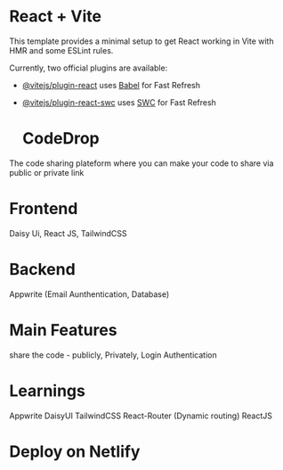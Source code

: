 # React + Vite

This template provides a minimal setup to get React working in Vite with HMR and some ESLint rules.

Currently, two official plugins are available:

- [@vitejs/plugin-react](https://github.com/vitejs/vite-plugin-react/blob/main/packages/plugin-react/README.md) uses [Babel](https://babeljs.io/) for Fast Refresh
- [@vitejs/plugin-react-swc](https://github.com/vitejs/vite-plugin-react-swc) uses [SWC](https://swc.rs/) for Fast Refresh

  # CodeDrop
The code sharing plateform where you can make your code to share via public or private link

# Frontend

Daisy Ui, 
React JS,
TailwindCSS

# Backend

Appwrite (Email Aunthentication, Database)

# Main Features

share the code - publicly, Privately, Login Authentication

# Learnings

Appwrite
DaisyUI
TailwindCSS
React-Router (Dynamic routing)
ReactJS

# Deploy on Netlify

